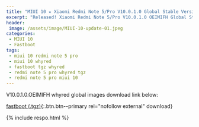 ```yaml
---
title: "MIUI 10 ★ Xiaomi Redmi Note 5/Pro V10.0.1.0 Global Stable Version ★ Fastboot ROM Download"
excerpt: "Released! Xiaomi Redmi Note 5/Pro V10.0.1.0 OEIMIFH Global Stable Version Fastboot File Download"
header:
 image: /assets/image/MIUI-10-update-01.jpeg
categories:
 - MIUI 10
 - Fastboot
tags:
 - miui 10 redmi note 5 pro
 - miui 10 whyred
 - fastboot tgz whyred
 - redmi note 5 pro whyred tgz
 - redmi note 5 pro miui 10
---
```


V10.0.1.0.OEIMIFH whyred global images download link below:

[fastboot (.tgz)](http://bigota.d.miui.com/V10.0.1.0.OEIMIFH/whyred_global_images_V10.0.1.0.OEIMIFH_20180910.0000.00_8.1_global_ef9a6f693b.tgz){:.btn.btn--primary rel="nofollow external" download}

{% include respo.html %}

